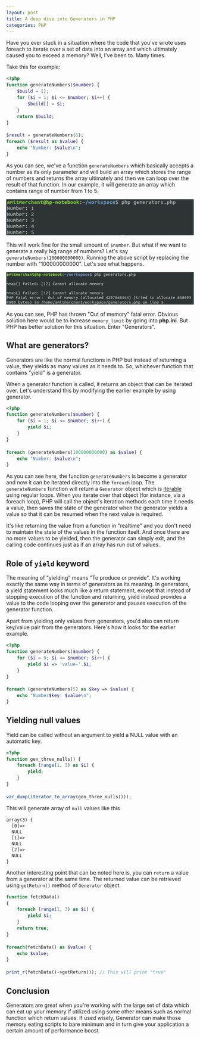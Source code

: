 ```yaml
---
layout: post
title: A deep dive into Generators in PHP
categories: PHP
---
```


Have you ever stuck in a situation where the code that you've wrote uses foreach to iterate over a set of data into an array and which ultimately caused you to exceed a memory? Well, I've been to. Many times.

Take this for example:

```php
<?php
function generateNumbers($number) {
    $build = [];
    for ($i = 1; $i <= $number; $i++) {
        $build[] = $i;
    }
    return $build;
}

$result = generateNumbers(5);
foreach ($result as $value) {
    echo "Number: $value\n";
}
```

As you can see, we've a function `generateNumbers` which basically accepts a number as its only parameter and will build an array which stores the range of numbers and returns the array ultimately and then we can loop over the result of that function. In our example, it will generate an array which contains range of number from 1 to 5. 

![normal-function](/images/normal-function.png)

This will work fine for the small amount of `$number`. But what if we want to generate a really big range of numbers? Let's say `generateNumbers(100000000000)`. Running the above script by replacing the number with "100000000000". Let's see what happens.

![](/images/out-of-memory.png)

As you can see, PHP has thrown "Out of memory" fatal error. Obvious solution here would be to increase `memory_limit` by going into **php.ini**. But PHP has better solution for this situation. Enter "Generators".

## What are generators?

Generators are like the normal functions in PHP but instead of returning a value, they yields as many values as it needs to. So, whichever function that contains "yield" is a generator.

When a generator function is called, it returns an object that can be iterated over. Let's understand this by modifying the earlier example by using generator.


```php
<?php
function generateNumbers($number) {
    for ($i = 1; $i <= $number; $i++) {
        yield $i;
    }
}

foreach (generateNumbers(100000000000) as $value) {
    echo "Number: $value\n";
}
```

As you can see here, the function `generateNumbers` is become a generator and now it can be iterated directly into the `foreach` loop. The `generateNumbers` function will return a `Generator` object which is [iterable](https://www.php.net/manual/en/class.iterator.php) using regular loops. When you iterate over that object (for instance, via a foreach loop), PHP will call the object's iteration methods each time it needs a value, then saves the state of the generator when the generator yields a value so that it can be resumed when the next value is required. 

It's like returning the value from a function in "realtime" and you don't need to maintain the state of the values in the function itself. And once there are no more values to be yielded, then the generator can simply exit, and the calling code continues just as if an array has run out of values.


## Role of `yield` keyword

The meaning of "yielding" means "To produce or provide". It's working exactly the same way in terms of generators as its meaning. In generators, a yield statement looks much like a return statement, except that instead of stopping execution of the function and returning, yield instead provides a value to the code looping over the generator and pauses execution of the generator function.

Apart from yielding only values from generators, you'd also can return key/value pair from the generators. Here's how it looks for the earlier example.

```php
<?php
function generateNumbers($number) {
    for ($i = 0; $i <= $number; $i++) {
        yield $i => 'value-'.$i;
    }
}

foreach (generateNumbers(5) as $key => $value) {
    echo "Number$key: $value\n";
}
```

## Yielding null values

Yield can be called without an argument to yield a NULL value with an automatic key.

```php
<?php
function gen_three_nulls() {
    foreach (range(1, 3) as $i) {
        yield;
    }
}

var_dump(iterator_to_array(gen_three_nulls()));
```

This will generate array of `null` values like this

```
array(3) {
  [0]=>
  NULL
  [1]=>
  NULL
  [2]=>
  NULL
}
```

Another interesting point that can be noted here is, you can `return` a value from a generator at the same time. The returned value can be retrieved using `getReturn()` method of `Generator` object.

```php
function fetchData()
{
    foreach (range(1, 3) as $i) {
        yield $i;
    }
    return true;
}

foreach(fetchData() as $value) {
    echo $value;
}

print_r(fetchData()->getReturn()); // This will print "true"
```

## Conclusion

Generators are great when you're working with the large set of data which can eat up your memory if utilized using some other means such as normal function which return values. If used wisely, Generator can make those memory eating scripts to bare minimum and in turn give your application a certain amount of performance boost.